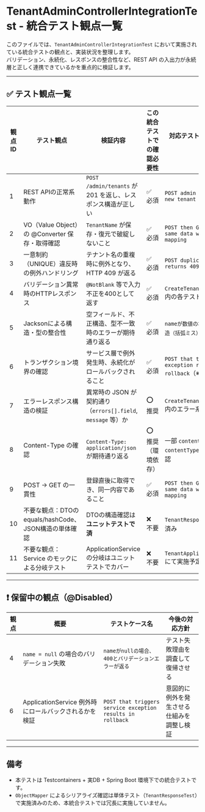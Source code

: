 # TenantAdminControllerIntegrationTest - 統合テスト観点一覧

このファイルでは、`TenantAdminControllerIntegrationTest` において実施されている統合テストの観点と、実装状況を整理します。  
バリデーション、永続化、レスポンスの整合性など、REST API の入出力が永続層と正しく連携できているかを重点的に検証します。

---

## ✅ テスト観点一覧

| 観点ID | テスト観点                                  | 検証内容                                                | この統合テストでの確認必要性 | 対応テストケース（メソッド名）                                              |
|--------|----------------------------------------------|----------------------------------------------------------|------------------------------|------------------------------------------------------------------------------|
| 1      | REST APIの正常系動作                         | `POST /admin/tenants` が 201 を返し、レスポンス構造が正しい         | ✅ 必須                       | `POST admin tenant creates new tenant and returns 201`                       |
| 2      | VO（Value Object）の @Converter 保存・取得確認   | `TenantName` が保存・復元で破綻しないこと                         | ✅ 必須                       | `POST then GET by ID returns same data with correct mapping`                |
| 3      | 一意制約（UNIQUE）違反時の例外ハンドリング       | テナント名の重複時に例外となり、HTTP 409 が返る                          | ✅ 必須                       | `POST duplicate tenant name returns 409 Conflict`                           |
| 4      | バリデーション異常時のHTTPレスポンス             | `@NotBlank` 等で入力不正を400として返す                              | ✅ 必須                       | `CreateTenantValidationTest` 内の各テストケース                            |
| 5      | Jacksonによる構造・型の整合性                     | 空フィールド、不正構造、型不一致時のエラーが期待通り返る                        | ✅ 必須                       | `nameが数値の場合`、`不正なJSON構造（括弧ミス）` など                      |
| 6      | トランザクション境界の確認                          | サービス層で例外発生時、永続化がロールバックされること                       | ✅ 必須                       | `POST that triggers service exception results in rollback`（※保留中）       |
| 7      | エラーレスポンス構造の検証                          | 異常時の JSON が契約通り（`errors[].field`, `message` 等）か             | ⭕ 推奨                       | `CreateTenantValidationTest` 内のエラー系                                 |
| 8      | Content-Type の確認                               | `Content-Type: application/json` が期待通り返る                          | ⭕ 推奨（環境依存）            | 一部 `content { contentType(...) }` により確認                             |
| 9      | POST → GET の一貫性                                | 登録直後に取得でき、同一内容であること                                     | ✅ 必須                       | `POST then GET by ID returns same data with correct mapping`                |
| 10     | 不要な観点：DTOの equals/hashCode、JSON構造の単体確認 | DTOの構造確認は**ユニットテストで済**                                   | ❌ 不要                       | `TenantResponseTest` でカバー済み                                          |
| 11     | 不要な観点：Service のモックによる分岐テスト         | ApplicationService の分岐はユニットテストでカバー                        | ❌ 不要                       | `TenantApplicationServiceTest` にて実施予定                                |

---

## ❗ 保留中の観点（@Disabled）

| 観点 | 概要                                                   | テストケース名                                                | 今後の対応方針                        |
|------|--------------------------------------------------------|---------------------------------------------------------------|---------------------------------------|
| 4    | `name = null` の場合のバリデーション失敗                  | `nameがnullの場合、400とバリデーションエラーが返る`            | テスト失敗理由を調査して復帰させる          |
| 6    | ApplicationService 例外時にロールバックされるかを検証     | `POST that triggers service exception results in rollback`    | 意図的に例外を発生させる仕組みを調整し検証   |

---

## 備考

- 本テストは Testcontainers + 実DB + Spring Boot 環境下での統合テストです。
- `ObjectMapper` によるシリアライズ確認は単体テスト（`TenantResponseTest`）で実施済みのため、本統合テストでは冗長に実施していません。

